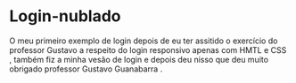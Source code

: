 # Login-nublado
 O meu primeiro exemplo de login depois de eu ter assitido o exercício do professor Gustavo a respeito do login responsivo apenas com HMTL e CSS , também fiz a minha vesão de login e depois deu nisso que deu muito obrigado professor Gustavo Guanabarra .
